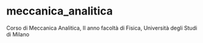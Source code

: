 # meccanica_analitica
Corso di Meccanica Analitica, II anno facoltà di Fisica, Università degli Studi di Milano
